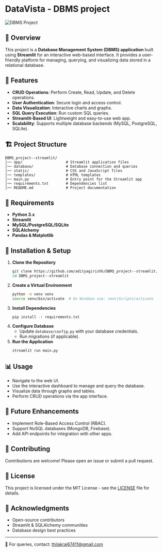 # DataVista - DBMS project

![DBMS Project](https://img.shields.io/badge/DBMS-Streamlit%20App-blue.svg)

## 📌 Overview
This project is a **Database Management System (DBMS) application** built using **Streamlit** for an interactive web-based interface. It provides a user-friendly platform for managing, querying, and visualizing data stored in a relational database.

## 🚀 Features
- **CRUD Operations**: Perform Create, Read, Update, and Delete operations.
- **User Authentication**: Secure login and access control.
- **Data Visualization**: Interactive charts and graphs.
- **SQL Query Execution**: Run custom SQL queries.
- **Streamlit-Based UI**: Lightweight and easy-to-use web app.
- **Scalability**: Supports multiple database backends (MySQL, PostgreSQL, SQLite).

## 🏗️ Project Structure
```
DBMS_project--streamlit/
│── app/                    # Streamlit application files
│── database/               # Database connection and queries
│── static/                 # CSS and JavaScript files
│── templates/              # HTML templates
│── main.py                 # Entry point for the Streamlit app
│── requirements.txt        # Dependencies list
│── README.md               # Project documentation
```

## 🔧 Requirements
- **Python 3.x**
- **Streamlit**
- **MySQL/PostgreSQL/SQLite**
- **SQLAlchemy**
- **Pandas & Matplotlib**

## 📖 Installation & Setup
1. **Clone the Repository**
   ```bash
   git clone https://github.com/adityagirishh/DBMS_project--streamlit.git
   cd DBMS_project--streamlit
   ```
2. **Create a Virtual Environment**
   ```bash
   python -m venv venv
   source venv/bin/activate  # On Windows use: venv\Scripts\activate
   ```
3. **Install Dependencies**
   ```bash
   pip install -r requirements.txt
   ```
4. **Configure Database**
   - Update `database/config.py` with your database credentials.
   - Run migrations (if applicable).
5. **Run the Application**
   ```bash
   streamlit run main.py
   ```

## 📊 Usage
- Navigate to the web UI.
- Use the interactive dashboard to manage and query the database.
- Visualize data through graphs and tables.
- Perform CRUD operations via the app interface.

## 🚀 Future Enhancements
- Implement Role-Based Access Control (RBAC).
- Support NoSQL databases (MongoDB, Firebase).
- Add API endpoints for integration with other apps.

## 📝 Contributing
Contributions are welcome! Please open an issue or submit a pull request.

## 📜 License
This project is licensed under the MIT License - see the [LICENSE](LICENSE) file for details.

## 🌟 Acknowledgments
- Open-source contributors
- Streamlit & SQLAlchemy communities
- Database design best practices

---
📧 For queries, contact: thilakraj67411@gmail.com

